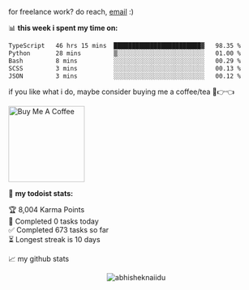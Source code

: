 for freelance work? do reach, [email](mailto:abhishknads.work@gmail.com) :)

📊 **this week i spent my time on:**
<!--START_SECTION:waka-->

```txt
TypeScript   46 hrs 15 mins  ████████████████████████▓   98.35 %
Python       28 mins         ▒░░░░░░░░░░░░░░░░░░░░░░░░   01.00 %
Bash         8 mins          ░░░░░░░░░░░░░░░░░░░░░░░░░   00.29 %
SCSS         3 mins          ░░░░░░░░░░░░░░░░░░░░░░░░░   00.13 %
JSON         3 mins          ░░░░░░░░░░░░░░░░░░░░░░░░░   00.12 %
```

<!--END_SECTION:waka-->

if you like what i do, maybe consider buying me a coffee/tea 🥺👉👈

<a href="https://www.buymeacoffee.com/abhisheknaiidu" target="_blank"><img src="https://cdn.buymeacoffee.com/buttons/v2/default-red.png" alt="Buy Me A Coffee" width="150" ></a>

🚧 **my todoist stats:**
<!-- TODO-IST:START -->
🏆  8,004 Karma Points           
🌸  Completed 0 tasks today           
✅  Completed 673 tasks so far           
⏳  Longest streak is 10 days
<!-- TODO-IST:END -->


📈 my github stats

<p align="center"> <img src="https://github-readme-stats.vercel.app/api?username=abhisheknaiidu&show_icons=true&theme=gotham" alt="abhisheknaiidu" />




